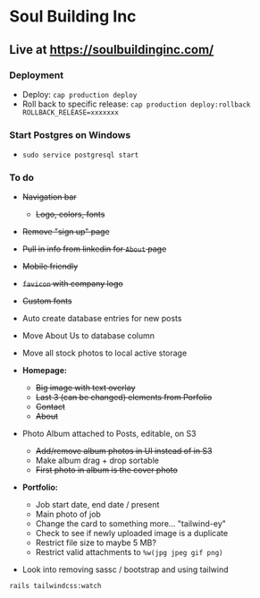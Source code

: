 # Soul Building Inc

## Live at https://soulbuildinginc.com/

### Deployment
* Deploy: `cap production deploy`
* Roll back to specific release: `cap production deploy:rollback ROLLBACK_RELEASE=xxxxxxx`

### Start Postgres on Windows
* `sudo service postgresql start`


### To do
* ~~Navigation bar~~
  * ~~Logo, colors, fonts~~

* ~~Remove "sign up" page~~
* ~~Pull in info from linkedin for `About` page~~
* ~~Mobile friendly~~
* ~~`favicon` with company logo~~

* ~~Custom fonts~~
* Auto create database entries for new posts
* Move About Us to database column
* Move all stock photos to local active storage

* **Homepage:**
  * ~~Big image with text overlay~~
  * ~~Last 3 (can be changed) elements from Porfolio~~
  * ~~Contact~~
  * ~~About~~

* Photo Album attached to Posts, editable, on S3
  * ~~Add/remove album photos in UI instead of in S3~~
  * Make album drag + drop sortable
  * ~~First photo in album is the cover photo~~

* **Portfolio:**
  * Job start date, end date / present
  * Main photo of job
  * Change the card to something more... "tailwind-ey"
  * Check to see if newly uploaded image is a duplicate
  * Restrict file size to maybe 5 MB?
  * Restrict valid attachments to `%w(jpg jpeg gif png)`

- Look into removing sassc / bootstrap and using tailwind

`rails tailwindcss:watch`

